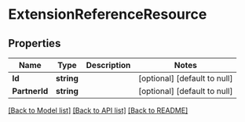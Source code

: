 # ExtensionReferenceResource

## Properties
Name | Type | Description | Notes
------------ | ------------- | ------------- | -------------
**Id** | **string** |  | [optional] [default to null]
**PartnerId** | **string** |  | [optional] [default to null]

[[Back to Model list]](../README.md#documentation-for-models) [[Back to API list]](../README.md#documentation-for-api-endpoints) [[Back to README]](../README.md)


